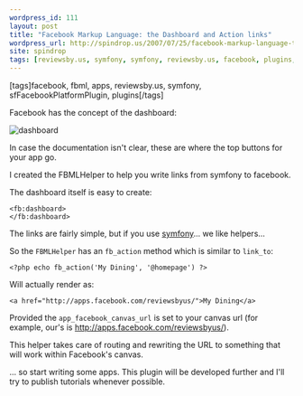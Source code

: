 ```yaml
---
wordpress_id: 111
layout: post
title: "Facebook Markup Language: the Dashboard and Action links"
wordpress_url: http://spindrop.us/2007/07/25/facebook-markup-language-the-dashboard-and-action-links/
site: spindrop
tags: [reviewsby.us, symfony, symfony, reviewsby.us, facebook, plugins, sfFacebookPlatformPlugin, apps, fbml]
---
```

[tags]facebook, fbml, apps, reviewsby.us, symfony, sfFacebookPlatformPlugin, plugins[/tags]

Facebook has the concept of the dashboard:

![dashboard](http://developers.facebook.com/images/fbml_dashboard.gif)

In case the documentation isn't clear, these are where the top buttons for your app go.

I created the FBMLHelper to help you write links from symfony to facebook.

The dashboard itself is easy to create:

	<fb:dashboard>
	</fb:dashboard>

The links are fairly simple, but if you use [symfony][]...  we like helpers... 

So the `FBMLHelper` has an `fb_action` method which is similar to `link_to`:

  	<?php echo fb_action('My Dining', '@homepage') ?>

Will actually render as:

	<a href="http://apps.facebook.com/reviewsbyus/">My Dining</a>

Provided the `app_facebook_canvas_url` is set to your canvas url (for example, our's is http://apps.facebook.com/reviewsbyus/).

This helper takes care of routing and rewriting the URL to something that will work within Facebook's canvas.

... so start writing some apps.  This plugin will be developed further and I'll try to publish tutorials whenever possible.

[rbu]: http://reviewsby.us/
[symfony]: http://symfony-project.com/
